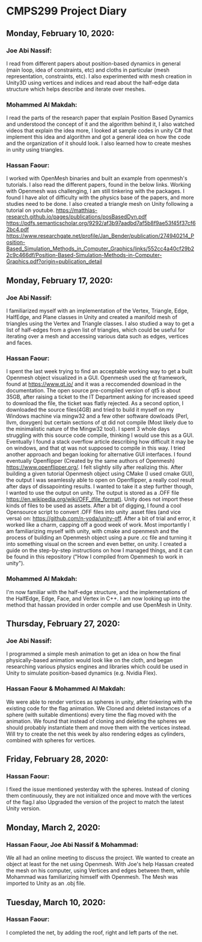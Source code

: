 # CMPS299 Project Diary

## Monday, February 10, 2020:

### Joe Abi Nassif: 
I read from different papers about position-based dynamics in general (main loop, idea of constraints, etc) and cloths in particular (mesh representation, constraints, etc). I also experimented with mesh creation in Unity3D using vertices and indices and read about the half-edge data structure which helps describe and iterate over meshes. 

### Mohammed Al Makdah: 
I read the parts of the research paper that explain Position Based Dynamics and understood the concept of it and the algorithm behind it, I also watched videos that explain the idea more, I looked at sample codes in unity C# that implement this idea and algorithm and got a general idea on how the code and the organization of it should look. I also learned how to create meshes in unity using triangles. 

### Hassan Faour: 
I worked with OpenMesh binaries and built an example from openmesh's tutorials. I also read the different papers, found in the below links. Working with Openmesh was challenging, I am still tinkering with the packages. I found I have alot of difficulty with the physics base of the papers, and more studies need to be done. I also created a triangle mesh on Unity following a tutorial on youtube.
https://matthias-research.github.io/pages/publications/posBasedDyn.pdf
https://pdfs.semanticscholar.org/9292/af3b97aadbd7af5b8f9ae53f45f37cf62bc4.pdf
https://www.researchgate.net/profile/Jan_Bender/publication/274940214_Position-Based_Simulation_Methods_in_Computer_Graphics/links/552cc4a40cf29b22c9c466df/Position-Based-Simulation-Methods-in-Computer-Graphics.pdf?origin=publication_detail


## Monday, February 17, 2020:

### Joe Abi Nassif:
I familiarized myself with an implementation of the Vertex, Triangle, Edge, HalfEdge, and Plane classes in Unity and created a manifold mesh of triangles using the Vertex and Triangle classes. I also studied a way to get a list of half-edges from a given list of triangles, which could be useful for iterating over a mesh and accessing various data such as edges, vertices and faces.

### Hassan Faour: 
I spent the last week trying to find an acceptable working way to get a built Openmesh object visualized in a GUI. Openmesh used the qt framework, found at https://www.qt.io/ and it was a reccomended download in the documentation. The open source pre-compiled version of qt5 is about 35GB, after raising a ticket to the IT Department asking for increased speed to download the file, the ticket was flatly rejected. As a second option, I downloaded the source files(4GB) and tried to build it myself on my Windows machine via mingw32 and a few other software dowloads (Perl, llvm, doxygen) but certain sections of qt did not compile (Most likely due to the minimalistic  nature of the Mingw32 tool). I spent 3 whole days struggling with this source code compile, thinking I would use this as a GUI. Eventually I found a stack overflow article describing how difficult it may be on windows, and that qt was not supposed to compile in this way. I tried another approach and began looking for alternative GUI interfaces. I found eventually Openflipper (Created by the same authors of Openmesh) https://www.openflipper.org/. I felt slightly silly after realizing this. After building a given tutorial Openmesh object using CMake (I used cmake GUI), the output I was seamlessly able to open on Openflipper, a really cool result after days of dissapointing results. I wanted to take it a step further though, I wanted to use the output on unity. The output is stored as a .OFF file https://en.wikipedia.org/wiki/OFF_(file_format). Unity does not import these kinds of files to be used as assets. After a bit of digging, I found a cool Opensource script to convert .OFF files into unity .asset files (and vice versa) on: https://github.com/n-yoda/unity-off. After a bit of trial and error, it worked like a charm, capping off a good week of work. Most importantly I am familiarizing myself with unity, with cmake and openmesh and the process of building an Openmesh object using a pure .cc file and turning it into something visual on the screen and even better, on unity. I created a guide on the step-by-step instructions on how I managed things, and it can be found in this repository ("How I compiled from Openmesh to work in unity").

### Mohammed Al Makdah:
I'm now familiar with the half-edge structure, and the implementations of the HalfEdge, Edge, Face, and Vertex in C++. I am now looking up into the method that hassan provided in order compile and use OpenMesh in Unity.

## Thursday, February 27, 2020:

### Joe Abi Nassif:
I programmed a simple mesh animation to get an idea on how the final physically-based animation would look like on the cloth, and began researching various physics engines and libraries which could be used in Unity to simulate position-based dynamics (e.g. Nvidia Flex).

### Hassan Faour & Mohammed Al Makdah:
We were able to render vertices as spheres in unity, after tinkering with the existing code for the flag animation. We Cloned and deleted instances of a sphere (with suitable dimentions) every time the flag moved with the animation. We found that instead of cloning and deleting the spheres we should probably instantiate them and move them with the vertices instead. Will try to create the net this week by also rendering edges as cylinders, combined with spheres for vertices. 

## Friday, February 28, 2020:

### Hassan Faour:
I fixed the issue mentioned yesterday with the spheres. Instead of cloning them continuously, they are not initialized once and move with the vertices of the flag.I also Upgraded the version of the project to match the latest Unity version.

## Monday, March 2, 2020:

### Hassan Faour, Joe Abi Nassif & Mohammad:
We all had an online meeting to discuss the project. We wanted to create an object at least for the net using Openmesh. With Joe's help Hassan created the mesh on his computer, using Vertices and edges between them, while Mohammad was familiarizing himself with Openmesh. The Mesh was imported to Unity as an .obj file.

## Tuesday, March 10, 2020:

### Hassan Faour:
I completed the net, by adding the roof, right and left parts of the net.
